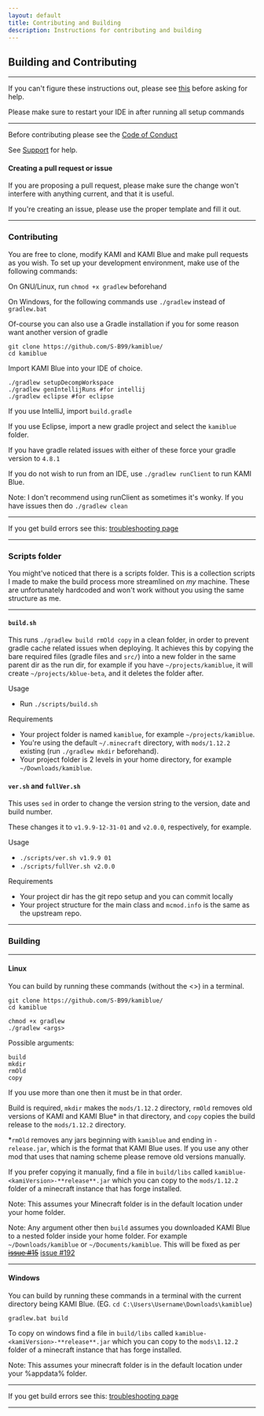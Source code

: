 ```yaml
---
layout: default
title: Contributing and Building
description: Instructions for contributing and building
---
```


## Building and Contributing

***

If you can't figure these instructions out, please see [this](https://youtu.be/PfmlNiHonV0) before asking for help.

Please make sure to restart your IDE in after running all setup commands

***

Before contributing please see the [Code of Conduct](coc.html)

See [Support](support.html) for help.

#### Creating a pull request or issue

If you are proposing a pull request, please make sure the change won't interfere with anything current, and that it is useful. 

If you're creating an issue, please use the proper template and fill it out.


***

### Contributing 

You are free to clone, modify KAMI and KAMI Blue and make pull requests as you wish. To set up your development environment, make use of the following commands:

On GNU/Linux, run `chmod +x gradlew` beforehand

On Windows, for the following commands use `./gradlew` instead of `gradlew.bat`

Of-course you can also use a Gradle installation if you for some reason want another version of gradle
```
git clone https://github.com/S-B99/kamiblue/
cd kamiblue
```
Import KAMI Blue into your IDE of choice. 
```
./gradlew setupDecompWorkspace
./gradlew genIntellijRuns #for intellij
./gradlew eclipse #for eclipse
```
If you use IntelliJ, import `build.gradle`

If you use Eclipse, import a new gradle project and select the `kamiblue` folder. 

If you have gradle related issues with either of these force your gradle version to `4.8.1`

If you do not wish to run from an IDE, use `./gradlew runClient` to run KAMI Blue.

Note: I don't recommend using runClient as sometimes it's wonky. If you have issues then do `./gradlew clean`

*** 

If you get build errors see this: [troubleshooting page](docs/troubleshooting.md)

***

### Scripts folder

You might've noticed that there is a scripts folder. This is a collection scripts I made to make the build process more streamlined on *my* machine. These are unfortunately hardcoded and won't work without you using the same structure as me. 

***

#### `build.sh`

This runs `./gradlew build rmOld copy` in a clean folder, in order to prevent gradle cache related issues when deploying. It achieves this by copying the bare required files (gradle files and `src/`) into a new folder in the same parent dir as the run dir, for example if you have `~/projects/kamiblue`, it will create `~/projects/kblue-beta`, and it deletes the folder after. 

Usage 
  - Run `./scripts/build.sh`
  
Requirements 
  - Your project folder is named `kamiblue`, for example `~/projects/kamiblue`.
  - You're using the default `~/.minecraft` directory, with `mods/1.12.2` existing (run `./gradlew mkdir` beforehand).
  - Your project folder is 2 levels in your home directory, for example `~/Downloads/kamiblue`.

#### `ver.sh` and `fullVer.sh`

This uses `sed` in order to change the version string to the version, date and build number.

These changes it to `v1.9.9-12-31-01` and `v2.0.0`, respectively, for example. 

Usage
  - `./scripts/ver.sh v1.9.9 01`
  - `./scripts/fullVer.sh v2.0.0`
  
Requirements
  - Your project dir has the git repo setup and you can commit locally
  - Your project structure for the main class and `mcmod.info` is the same as the upstream repo. 

***

### Building

***

#### Linux

You can build by running these commands (without the <>) in a terminal.
```
git clone https://github.com/S-B99/kamiblue/
cd kamiblue

chmod +x gradlew
./gradlew <args>
```
Possible arguments:
```
build
mkdir
rmOld
copy
```
If you use more than one then it must be in that order. 

Build is required, `mkdir` makes the `mods/1.12.2` directory, `rmOld` removes old versions of KAMI and KAMI Blue\* in that directory, and `copy` copies the build release to the `mods/1.12.2` directory. 

\*`rmOld` removes any jars beginning with `kamiblue` and ending in `-release.jar`, which is the format that KAMI Blue uses. If you use any other mod that uses that naming scheme please remove old versions manually.

If you prefer copying it manually, find a file in `build/libs` called `kamiblue-<kamiVersion>-**release**.jar` which you can copy to the `mods/1.12.2` folder of a minecraft instance that has forge installed.

Note: This assumes your Minecraft folder is in the default location under your home folder.

Note: Any argument other then `build` assumes you downloaded KAMI Blue to a nested folder inside your home folder. For example `~/Downloads/kamiblue` or `~/Documents/kamiblue`. This will be fixed as per ~~[issue #15](https://github.com/S-B99/kamiblue/issues/15)~~ [issue #192](https://github.com/S-B99/kamiblue/issues/192)

***

#### Windows
You can build by running these commands in a terminal with the current directory being KAMI Blue. (EG. `cd C:\Users\Username\Downloads\kamiblue`)
```
gradlew.bat build
```

To copy on windows find a file in `build/libs` called `kamiblue-<kamiVersion>-**release**.jar` which you can copy to the `mods\1.12.2` folder of a minecraft instance that has forge installed.

Note: This assumes your minecraft folder is in the default location under your %appdata% folder.

***

If you get build errors see this: [troubleshooting page](docs/troubleshooting.md)

***

